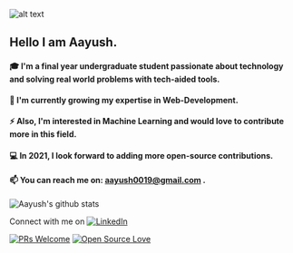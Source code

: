 <!--
### Hi there 👋

**aayush0019/aayush0019** is a ✨ _special_ ✨ repository because its `README.md` (this file) appears on your GitHub profile.

Here are some ideas to get you started:

- 🔭 I’m currently working on ...
- 🌱 I’m currently learning ...
- 👯 I’m looking to collaborate on ...
- 🤔 I’m looking for help with ...
- 💬 Ask me about ...
- 📫 How to reach me: ...
- 😄 Pronouns: ...
- ⚡ Fun fact: ...
-->

![alt text](https://images.unsplash.com/photo-1596443686812-2f45229eebc3?ixid=MXwxMjA3fDB8MHxwaG90by1wYWdlfHx8fGVufDB8fHw%3D&ixlib=rb-1.2.1&auto=format&fit=crop&w=1051&q=80)

## Hello I am Aayush. 


#### 🎓 I'm a final year undergraduate student passionate about technology and solving real world problems with tech-aided tools. 
#### 📝 I'm currently growing my expertise in Web-Development.
#### ⚡ Also, I'm interested in Machine Learning and would love to contribute more in this field.
#### 💻 In 2021, I look forward to adding more open-source contributions.
#### 📫 You can reach me on: aayush0019@gmail.com .


![Aayush's github stats](https://github-readme-stats.vercel.app/api?username=aayush0019&show_icons=true&theme=dracula)


Connect with me on [![LinkedIn](https://img.shields.io/static/v1.svg?label=Connect&message=@aayushgupta&color=blue&logo=linkedin&labelColor=purple&style=social)](https://www.linkedin.com/in/aayush-gupta-96baa6144/)

[![PRs Welcome](https://img.shields.io/badge/PRs-welcome-brightgreen.svg?style=flat&logo=github)](https://github.com/aayush0019/)  [![Open Source Love](https://badges.frapsoft.com/os/v2/open-source.svg?v=103)](https://github.com/aayush0019/)

